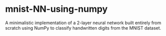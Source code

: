 # mnist-NN-using-numpy
A minimalistic implementation of a 2-layer neural network built entirely from scratch using NumPy to classify handwritten digits from the MNIST dataset.
